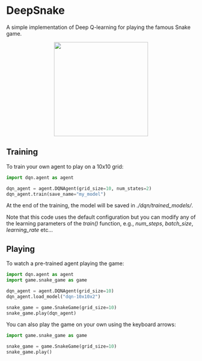 # DeepSnake
A simple implementation of Deep Q-learning for playing the famous Snake game.

<p align="center">
  <img src="https://user-images.githubusercontent.com/32719533/63809535-8f190a80-c8f0-11e9-8a01-01a490fb4b99.gif" width="250px">
</p>

## Training
To train your own agent to play on a 10x10 grid:

```python
import dqn.agent as agent

dqn_agent = agent.DQNAgent(grid_size=10, num_states=2)
dqn_agent.train(save_name="my_model")
```
At the end of the training, the model will be saved in *./dqn/trained_models/*.

Note that this code uses the default configuration but you can modify any of the learning 
parameters of the *train()* function, e.g., *num_steps*, *batch_size*, *learning_rate* etc...

## Playing
To watch a pre-trained agent playing the game:

```python
import dqn.agent as agent
import game.snake_game as game 

dqn_agent = agent.DQNAgent(grid_size=10)
dqn_agent.load_model("dqn-10x10x2")

snake_game = game.SnakeGame(grid_size=10)
snake_game.play(dqn_agent)
```

You can also play the game on your own using the keyboard arrows:

```python
import game.snake_game as game

snake_game = game.SnakeGame(grid_size=10)
snake_game.play()
```